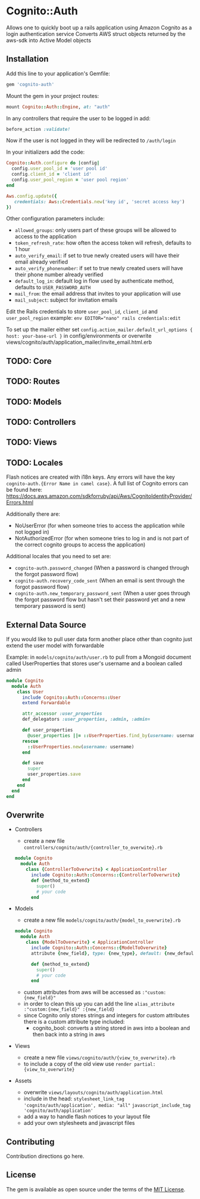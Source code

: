# Cognito::Auth
Allows one to quickly boot up a rails application using Amazon Cognito as a login authentication service
Converts AWS struct objects returned by the aws-sdk into Active Model objects

## Installation
Add this line to your application's Gemfile:

```ruby
gem 'cognito-auth'
```

Mount the gem in your project routes:

```ruby
mount Cognito::Auth::Engine, at: "auth"
```

In any controllers that require the user to be logged in add:
```ruby
before_action :validate!
```

Now if the user is not logged in they will be redirected to  `/auth/login`

In your initializers add the code:
```ruby
Cognito::Auth.configure do |config|
  config.user_pool_id = 'user pool id'
  config.client_id = 'client id'
  config.user_pool_region = 'user pool region'
end

Aws.config.update({
   credentials: Aws::Credentials.new('key id', 'secret access key')
})

```

Other configuration parameters include:
- `allowed_groups`: only users part of these groups will be allowed to access to the application
- `token_refresh_rate`: how often the access token will refresh, defaults to 1 hour
- `auto_verify_email`: if set to true newly created users will have their email already verified
- `auto_verify_phonenumber`: if set to true newly created users will have their phone number already verified
- `default_log_in`: default log in flow used by authenticate method, defaults to `USER_PASSWORD_AUTH`
- `mail_from`: the email address that invites to your application will use
- `mail_subject`: subject for invitation emails

Edit the Rails credentials to store `user_pool_id`, `client_id` and `user_pool_region`
example: `env EDITOR="nano" rails credentials:edit`

To set up the mailer either set
  `config.action_mailer.default_url_options { host: your-base-url }` in config/environments
or overwrite views/cognito/auth/application_mailer/invite_email.html.erb

## TODO: Core

## TODO: Routes

## TODO: Models

## TODO: Controllers

## TODO: Views

## TODO: Locales

Flash notices are created with i18n keys. Any errors will have the key `cognito-auth.{Error Name in camel case}`.
A full list of Cognito errors can be found here: https://docs.aws.amazon.com/sdkforruby/api/Aws/CognitoIdentityProvider/Errors.html

Additionally there are:
- NoUserError (for when someone tries to access the application while not logged in)
- NotAuthorizedError (for when someone tries to log in and is not part of the correct cognito groups to access the application)

Additional locales that you need to set are:
- `cognito-auth.password_changed` (When a password is changed through the forgot password flow)
- `cognito-auth.recovery_code_sent` (When an email is sent through the forgot password flow)
- `cognito-auth.new_temporary_password_sent` (When a user goes through the forgot password flow but hasn't set their password yet and a new temporary password is sent)

## External Data Source

If you would like to pull user data form another place other than cognito just extend the user model with forwardable

Example: in `models/cognito/auth/user.rb` to pull from a Mongoid document called UserProperties that stores user's username and a boolean called admin
```ruby
module Cognito
  module Auth
    class User
      include Cognito::Auth::Concerns::User
      extend Forwardable

      attr_accessor :user_properties
      def_delegators :user_properties, :admin, :admin=

      def user_properties
        @user_properties ||= ::UserProperties.find_by(username: username)
      rescue
        ::UserProperties.new(username: username)
      end

      def save
        super
        user_properties.save
      end
    end
  end
end
```

## Overwrite
+ Controllers
  - create a new file `controllers/cognito/auth/{controller_to_overwite}.rb`

  ```ruby
  module Cognito
    module Auth
      class {ControllerToOverwrite} < ApplicationController
        include Cognito::Auth::Concerns::{ControllerToOverwrite}
        def {method_to_extend}
          super()
          # your code
        end
  ```

+ Models
  - create a new file `models/cognito/auth/{model_to_overwrite}.rb`

  ```ruby
  module Cognito
    module Auth
      class {ModelToOverwrite} < ApplicationController
        include Cognito::Auth::Concerns::{ModelToOverwrite}
        attribute {new_field}, type: {new_type}, default: {new_default}

        def {method_to_extend}
          super()
          # your code
        end
  ```

  - custom attributes from aws will be accessed as `:"custom:{new_field}"`
  - in order to clean this up you can add the line `alias_attribute :"custom:{new_field}" :{new_field}`
  - since Cognito only stores strings and integers for custom attributes there is a custom attribute type included:
    - cognito_bool: converts a string stored in aws into a boolean and then back into a string in aws

+ Views
  - create a new file `views/cognito/auth/{view_to_overwrite}.rb`
  - to include a copy of the old view use `render partial: {view_to_overwrite}`

+ Assets
  - overwrite `views/layouts/cognito/auth/application.html`
  - include in the head:
   `stylesheet_link_tag 'cognito/auth/application', media: "all"`
   `javascript_include_tag 'cognito/auth/application'`
  - add a way to handle flash notices to your layout file
  - add your own stylesheets and javascript files



## Contributing
Contribution directions go here.

## License
The gem is available as open source under the terms of the [MIT License](https://opensource.org/licenses/MIT).
